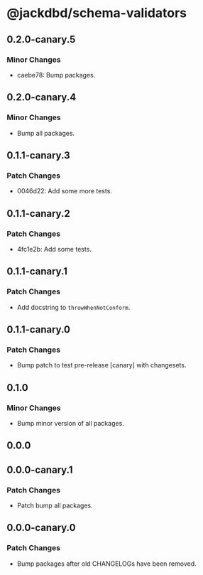 # @jackdbd/schema-validators

## 0.2.0-canary.5

### Minor Changes

- caebe78: Bump packages.

## 0.2.0-canary.4

### Minor Changes

- Bump all packages.

## 0.1.1-canary.3

### Patch Changes

- 0046d22: Add some more tests.

## 0.1.1-canary.2

### Patch Changes

- 4fc1e2b: Add some tests.

## 0.1.1-canary.1

### Patch Changes

- Add docstring to `throwWhenNotConform`.

## 0.1.1-canary.0

### Patch Changes

- Bump patch to test pre-release [canary] with changesets.

## 0.1.0

### Minor Changes

- Bump minor version of all packages.

## 0.0.0

## 0.0.0-canary.1

### Patch Changes

- Patch bump all packages.

## 0.0.0-canary.0

### Patch Changes

- Bump packages after old CHANGELOGs have been removed.
